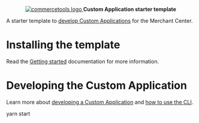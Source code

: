 <p align="center">
  <a href="https://commercetools.com/">
    <img alt="commercetools logo" src="https://unpkg.com/@commercetools-frontend/assets/logos/commercetools_primary-logo_horizontal_RGB.png">
  </a>
  <b>Custom Application starter template</b>
</p>

A starter template to [develop Custom Applications](https://docs.commercetools.com/merchant-center-customizations/custom-applications) for the Merchant Center.

# Installing the template

Read the [Getting started](https://docs.commercetools.com/merchant-center-customizations/custom-applications) documentation for more information.

# Developing the Custom Application

Learn more about [developing a Custom Application](https://docs.commercetools.com/merchant-center-customizations/development) and [how to use the CLI](https://docs.commercetools.com/merchant-center-customizations/api-reference/cli).


yarn start